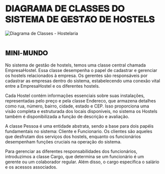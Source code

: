 # 𝐃𝐈𝐀𝐆𝐑𝐀𝐌𝐀 𝐃𝐄 𝐂𝐋𝐀𝐒𝐒𝐄𝐒 𝐃𝐎 𝐒𝐈𝐒𝐓𝐄𝐌𝐀 𝐃𝐄 𝐆𝐄𝐒𝐓𝐀̃𝐎 𝐃𝐄 𝐇𝐎𝐒𝐓𝐄𝐋𝐒
![Diagrama de Classes - Hostelaria](https://github.com/alansssilva/Sistema-de-Hostelaria/assets/129136467/4923787e-b6cb-477b-b99c-16a1fddc8192)

<div align="center">
<img src="https://github.com/alansssilva/Sistema-de-Hostelaria/assets/129136467/4923787e-b6cb-477b-b99c-16a1fddc8192" width="0px" />
</div>

## 𝐌𝐈𝐍𝐈-𝐌𝐔𝐍𝐃𝐎

No sistema de gestão de hostels, temos uma classe central chamada EmpresaHostel. Essa classe desempenha o papel de cadastrar e gerenciar os hostels relacionados à empresa. Os gerentes são responsáveis por cadastrar as empresas dentro do sistema, estabelecendo uma conexão vital entre a EmpresaHostel e os diferentes hostels.

Cada Hostel contém informações essenciais sobre suas instalações, representadas pelo preço e pela classe Endereco, que armazena detalhes como rua, número, bairro, cidade, estado e CEP. Isso proporciona uma visão completa e estruturada dos locais disponíveis, no sistema os Hostels também é disponibilizada a função de descrição e avaliação.

A classe Pessoa é uma entidade abstrata, sendo a base para dois papéis fundamentais no sistema: Cliente e Funcionario. Os clientes são aqueles que desfrutam dos serviços dos hostels, enquanto os funcionários desempenham funções cruciais na operação do sistema.

Para gerenciar as diferentes responsabilidades dos funcionários, introduzimos a classe Cargo, que determina se um funcionário é um gerente ou um colaborador regular. Além disso, o cargo especifica o salário e os acessos associados.

